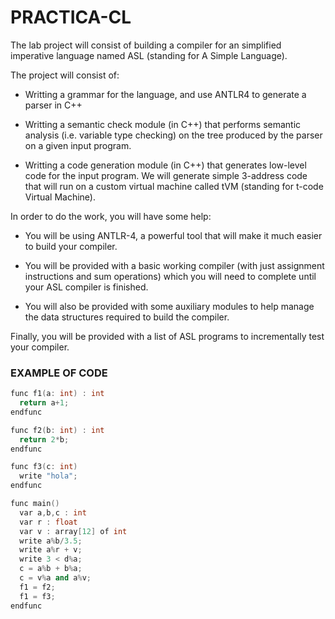 # PRACTICA-CL

The lab project will consist of building a compiler for an simplified imperative language named ASL (standing for A Simple Language).

The project will consist of:

* Writting a grammar for the language, and use ANTLR4 to generate a parser in C++

* Writting a semantic check module (in C++) that performs semantic analysis (i.e. variable type checking) on the tree produced by the parser on a given input program.

* Writting a code generation module (in C++) that generates low-level code for the input program. We will generate simple 3-address code that will run on a custom virtual machine called tVM (standing for t-code Virtual Machine).

In order to do the work, you will have some help:

* You will be using ANTLR-4, a powerful tool that will make it much easier to build your compiler.

* You will be provided with a basic working compiler (with just assignment instructions and sum operations) which you will need to complete until your ASL compiler is finished.

* You will also be provided with some auxiliary modules to help manage the data structures required to build the compiler.

Finally, you will be provided with a list of ASL programs to incrementally test your compiler.


### EXAMPLE OF CODE 
```C++
func f1(a: int) : int
  return a+1;
endfunc

func f2(b: int) : int
  return 2*b;
endfunc

func f3(c: int)
  write "hola";
endfunc

func main()
  var a,b,c : int
  var r : float
  var v : array[12] of int
  write a%b/3.5;
  write a%r + v;
  write 3 < d%a;
  c = a%b + b%a;
  c = v%a and a%v;
  f1 = f2;
  f1 = f3;
endfunc
```
